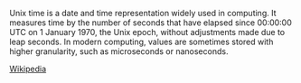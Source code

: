 Unix time is a date and time representation widely used in computing. It measures time by the number of seconds that have elapsed since 00:00:00 UTC on 1 January 1970, the Unix epoch, without adjustments made due to leap seconds. In modern computing, values are sometimes stored with higher granularity, such as microseconds or nanoseconds.

[Wikipedia](https://en.wikipedia.org/wiki/Unix_time "Wikipedia")

